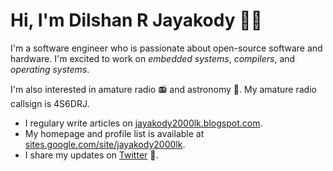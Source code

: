 # Hi, I'm Dilshan R Jayakody 👋🏾

I'm a software engineer who is passionate about open-source software and hardware. I'm excited to work on *embedded systems*, *compilers*, and *operating systems*.

I'm also interested in amature radio 📻 and astronomy 🔭. My amature radio callsign is 4S6DRJ.

- I regulary write articles on [jayakody2000lk.blogspot.com](http://jayakody2000lk.blogspot.com/).
- My homepage and profile list is available at [sites.google.com/site/jayakody2000lk](https://sites.google.com/site/jayakody2000lk).
- I share my updates on [Twitter](https://twitter.com/jayakody2000lk) 📡.
